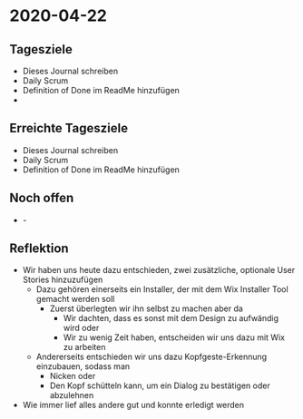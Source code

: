 # 2020-04-22
## Tagesziele
* Dieses Journal schreiben
* Daily Scrum
* Definition of Done im ReadMe hinzufügen
*
## Erreichte Tagesziele
* Dieses Journal schreiben
* Daily Scrum
* Definition of Done im ReadMe hinzufügen
## Noch offen
* \-
## Reflektion
* Wir haben uns heute dazu entschieden, zwei zusätzliche, optionale User Stories hinzuzufügen
    * Dazu gehören einerseits ein Installer, der mit dem Wix Installer Tool gemacht werden soll
        * Zuerst überlegten wir ihn selbst zu machen aber da
            * Wir dachten, dass es sonst mit dem Design zu aufwändig wird oder
            * Wir zu wenig Zeit haben, entscheiden wir uns dazu mit Wix zu arbeiten
    * Andererseits entschieden wir uns dazu Kopfgeste-Erkennung einzubauen, sodass man
        * Nicken oder
        * Den Kopf schütteln kann, um ein Dialog zu bestätigen oder abzulehnen
* Wie immer lief alles andere gut und konnte erledigt werden    